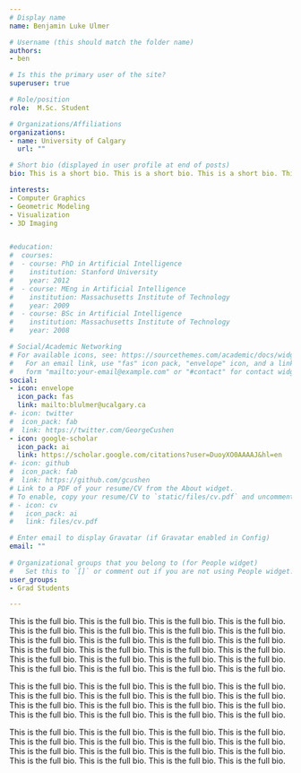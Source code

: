 ```yaml
---
# Display name
name: Benjamin Luke Ulmer

# Username (this should match the folder name)
authors:
- ben

# Is this the primary user of the site?
superuser: true

# Role/position
role:  M.Sc. Student

# Organizations/Affiliations
organizations:
- name: University of Calgary
  url: ""

# Short bio (displayed in user profile at end of posts)
bio: This is a short bio. This is a short bio. This is a short bio. This is a short bio.

interests:
- Computer Graphics
- Geometric Modeling
- Visualization
- 3D Imaging


#education:
#  courses:
#  - course: PhD in Artificial Intelligence
#    institution: Stanford University
#    year: 2012
#  - course: MEng in Artificial Intelligence
#    institution: Massachusetts Institute of Technology
#    year: 2009
#  - course: BSc in Artificial Intelligence
#    institution: Massachusetts Institute of Technology
#    year: 2008

# Social/Academic Networking
# For available icons, see: https://sourcethemes.com/academic/docs/widgets/#icons
#   For an email link, use "fas" icon pack, "envelope" icon, and a link in the
#   form "mailto:your-email@example.com" or "#contact" for contact widget.
social:
- icon: envelope
  icon_pack: fas
  link: mailto:blulmer@ucalgary.ca
#- icon: twitter
#  icon_pack: fab
#  link: https://twitter.com/GeorgeCushen
- icon: google-scholar
  icon_pack: ai
  link: https://scholar.google.com/citations?user=DuoyXO0AAAAJ&hl=en
#- icon: github
#  icon_pack: fab
#  link: https://github.com/gcushen
# Link to a PDF of your resume/CV from the About widget.
# To enable, copy your resume/CV to `static/files/cv.pdf` and uncomment the lines below.  
# - icon: cv
#   icon_pack: ai
#   link: files/cv.pdf

# Enter email to display Gravatar (if Gravatar enabled in Config)
email: ""
  
# Organizational groups that you belong to (for People widget)
#   Set this to `[]` or comment out if you are not using People widget.  
user_groups:
- Grad Students

---
```

This is the full bio. This is the full bio. This is the full bio. This is the full bio. This is the full bio. This is the full bio. This is the full bio. This is the full bio.
This is the full bio. This is the full bio. This is the full bio. This is the full bio. This is the full bio. This is the full bio. This is the full bio. This is the full bio.
This is the full bio. This is the full bio. This is the full bio. This is the full bio. This is the full bio. This is the full bio. This is the full bio. This is the full bio.

This is the full bio. This is the full bio. This is the full bio. This is the full bio. This is the full bio. This is the full bio. This is the full bio. This is the full bio.
This is the full bio. This is the full bio. This is the full bio. This is the full bio. This is the full bio. This is the full bio. This is the full bio. This is the full bio.

This is the full bio. This is the full bio. This is the full bio. This is the full bio. This is the full bio. This is the full bio. This is the full bio. This is the full bio.
This is the full bio. This is the full bio. This is the full bio. This is the full bio. This is the full bio. This is the full bio. This is the full bio. This is the full bio.
